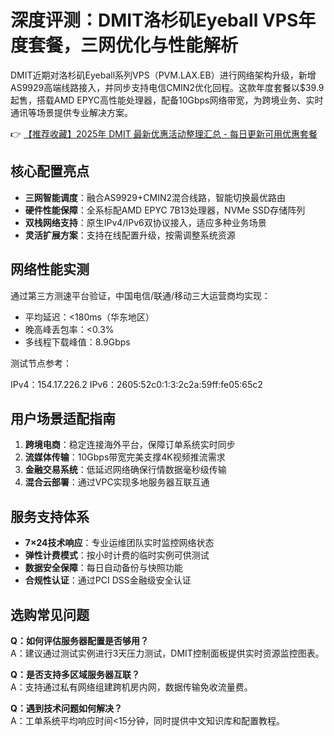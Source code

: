 # 深度评测：DMIT洛杉矶Eyeball VPS年度套餐，三网优化与性能解析

DMIT近期对洛杉矶Eyeball系列VPS（PVM.LAX.EB）进行网络架构升级，新增AS9929高端线路接入，并同步支持电信CMIN2优化回程。这款年度套餐以$39.9起售，搭载AMD EPYC高性能处理器，配备10Gbps网络带宽，为跨境业务、实时通讯等场景提供专业解决方案。

👉 [【推荐收藏】2025年 DMIT 最新优惠活动整理汇总 - 每日更新可用优惠套餐](https://bit.ly/dmit_coupon)

## 核心配置亮点
- **三网智能调度**：融合AS9929+CMIN2混合线路，智能切换最优路由
- **硬件性能保障**：全系标配AMD EPYC 7B13处理器，NVMe SSD存储阵列
- **双栈网络支持**：原生IPv4/IPv6双协议接入，适应多种业务场景
- **灵活扩展方案**：支持在线配置升级，按需调整系统资源

## 网络性能实测
通过第三方测速平台验证，中国电信/联通/移动三大运营商均实现：
- 平均延迟：<180ms（华东地区）
- 晚高峰丢包率：<0.3%
- 多线程下载峰值：8.9Gbps

测试节点参考：

IPv4：154.17.226.2
IPv6：2605:52c0:1:3:2c2a:59ff:fe05:65c2

## 用户场景适配指南
1. **跨境电商**：稳定连接海外平台，保障订单系统实时同步
2. **流媒体传输**：10Gbps带宽完美支撑4K视频推流需求
3. **金融交易系统**：低延迟网络确保行情数据毫秒级传输
4. **混合云部署**：通过VPC实现多地服务器互联互通

## 服务支持体系
- **7×24技术响应**：专业运维团队实时监控网络状态
- **弹性计费模式**：按小时计费的临时实例可供测试
- **数据安全保障**：每日自动备份与快照功能
- **合规性认证**：通过PCI DSS金融级安全认证

## 选购常见问题
**Q：如何评估服务器配置是否够用？**  
A：建议通过测试实例进行3天压力测试，DMIT控制面板提供实时资源监控图表。

**Q：是否支持多区域服务器互联？**  
A：支持通过私有网络组建跨机房内网，数据传输免收流量费。

**Q：遇到技术问题如何解决？**  
A：工单系统平均响应时间<15分钟，同时提供中文知识库和配置教程。